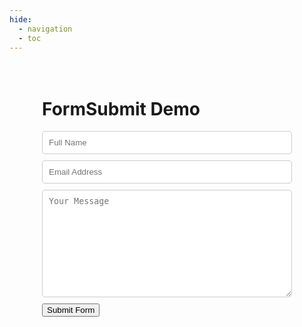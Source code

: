 ```yaml
---
hide:
  - navigation
  - toc
---
```

                
<style>
    body { 
    background-image: url('https://github.com/asolear/assets/blob/master/imgs/fondo3.jpg?raw=true'); 
    background-repeat: no-repeat; 
    background-attachment: fixed; /* background-size: cover; */ 
    background-size: 100% 100%;
    } 
    .container {
        max-width: 400px;
        margin: 0 auto;
        padding: 20px;
    }
    label {
        display: block;
        margin-bottom: 5px;
    }
    input[type="text"],
    input[type="email"],
    textarea {
        width: 100%;
        padding: 10px;
        margin-bottom: 10px;
        border: 1px solid #ccc;
        border-radius: 5px;
    }
    input[type="submit"] {
        background-color: #007bff;
        color: #fff;
        padding: 10px 20px;
        border: none;
        border-radius: 5px;
        cursor: pointer;
    }
    input[type="submit"]:hover {
        background-color: #0056b3;
    }
</style>

<script>

    var map = L.map('map').setView([40.41630407781033, -3.703777670925774], 13);

    var tiles = L.tileLayer('https://tile.openstreetmap.org/{z}/{x}/{y}.png', {
        attribution: '&copy; <a href="http://www.openstreetmap.org/copyright">OpenStreetMap</a>'
    }).addTo(map);
    var marker = L.marker([40.41630407781033, -3.703777670925774]).addTo(map).openPopup();
    map.on('click', function (e) {
        if (marker) {
            map.removeLayer(marker);
        }
        marker = new L.Marker(e.latlng).addTo(map).openPopup();
        document.getElementById('lat').value = e.latlng.lat;
        document.getElementById('lng').value = e.latlng.lng;
    });
</script>


<div class="container">
  <h1>FormSubmit Demo</h1>
  <form target="_blank" action="https://formsubmit.co/pacoromangamez@gmail.com" method="POST">
    <div class="form-group">
      <div class="form-row">
        <div class="col">
          <input type="text" name="name" class="form-control" placeholder="Full Name" required>
        </div>
        <div class="col">
          <input type="email" name="email" class="form-control" placeholder="Email Address" required>
        </div>
      </div>
    </div>
    <div class="form-group">
      <textarea placeholder="Your Message" class="form-control" name="message" rows="10" required></textarea>
    </div>
    <button type="submit" class="btn btn-lg btn-dark btn-block">Submit Form</button>
  </form>
</div>              

